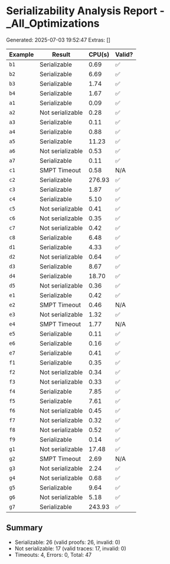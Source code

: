 # Serializability Analysis Report - _All_Optimizations
Generated: 2025-07-03 19:52:47
Extras: []

|Example|Result|CPU(s)|Valid?|
|--|--|--|--|
| `b1` |Serializable|0.69|✅|
| `b2` |Serializable|6.69|✅|
| `b3` |Serializable|1.74|✅|
| `b4` |Serializable|1.67|✅|
| `a1` |Serializable|0.09|✅|
| `a2` |Not serializable|0.28|✅|
| `a3` |Serializable|0.11|✅|
| `a4` |Serializable|0.88|✅|
| `a5` |Serializable|11.23|✅|
| `a6` |Not serializable|0.53|✅|
| `a7` |Serializable|0.11|✅|
| `c1` |SMPT Timeout|0.58|N/A|
| `c2` |Serializable|276.93|✅|
| `c3` |Serializable|1.87|✅|
| `c4` |Serializable|5.10|✅|
| `c5` |Not serializable|0.41|✅|
| `c6` |Not serializable|0.35|✅|
| `c7` |Not serializable|0.42|✅|
| `c8` |Serializable|6.48|✅|
| `d1` |Serializable|4.33|✅|
| `d2` |Not serializable|0.64|✅|
| `d3` |Serializable|8.67|✅|
| `d4` |Serializable|18.70|✅|
| `d5` |Not serializable|0.36|✅|
| `e1` |Serializable|0.42|✅|
| `e2` |SMPT Timeout|0.46|N/A|
| `e3` |Not serializable|1.32|✅|
| `e4` |SMPT Timeout|1.77|N/A|
| `e5` |Serializable|0.11|✅|
| `e6` |Serializable|0.16|✅|
| `e7` |Serializable|0.41|✅|
| `f1` |Serializable|0.35|✅|
| `f2` |Not serializable|0.34|✅|
| `f3` |Not serializable|0.33|✅|
| `f4` |Serializable|7.85|✅|
| `f5` |Serializable|7.61|✅|
| `f6` |Not serializable|0.45|✅|
| `f7` |Not serializable|0.32|✅|
| `f8` |Not serializable|0.52|✅|
| `f9` |Serializable|0.14|✅|
| `g1` |Not serializable|17.48|✅|
| `g2` |SMPT Timeout|2.69|N/A|
| `g3` |Not serializable|2.24|✅|
| `g4` |Not serializable|0.68|✅|
| `g5` |Serializable|9.64|✅|
| `g6` |Not serializable|5.18|✅|
| `g7` |Serializable|243.93|✅|

## Summary
- Serializable: 26 (valid proofs: 26, invalid: 0)
- Not serializable: 17 (valid traces: 17, invalid: 0)
- Timeouts: 4, Errors: 0, Total: 47

